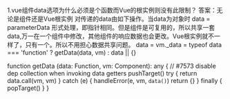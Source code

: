 1.vue组件data选项为什么必须是个函数而Vue的根实例则没有此限制？
答案：无论是组件还是Vue根实例 对传递的data由如下操作。当data为对象时 data = parameterData 形式处理，即指针相同。但是组件是可复用的，所以共享一套data,万一在一个组件中修改，其他组件的响应数据也会更改。Vue根实例就不一样了，只有一个。所以不用担心数据共享问题。
data = vm._data = typeof data === 'function'
    ? getData(data, vm)
    : data || {}
    
function getData (data: Function, vm: Component): any {
  // #7573 disable dep collection when invoking data getters
  pushTarget()
  try {
    return data.call(vm, vm)
  } catch (e) {
    handleError(e, vm, `data()`)
    return {}
  } finally {
    popTarget()
  }
}